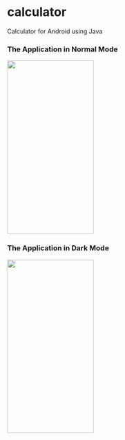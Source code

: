 # calculator
Calculator for Android using Java

### The Application in Normal Mode  
<img src="https://user-images.githubusercontent.com/90454407/172928090-3ce23719-b9ca-4c04-a054-8260c8641476.jpg"  width="200" height="400" />

### The Application in Dark Mode 

<img src="https://user-images.githubusercontent.com/90454407/172928175-8fa546a1-edc1-4885-ac9c-e337b09a53cc.jpg"   width="200" height="400"/>
